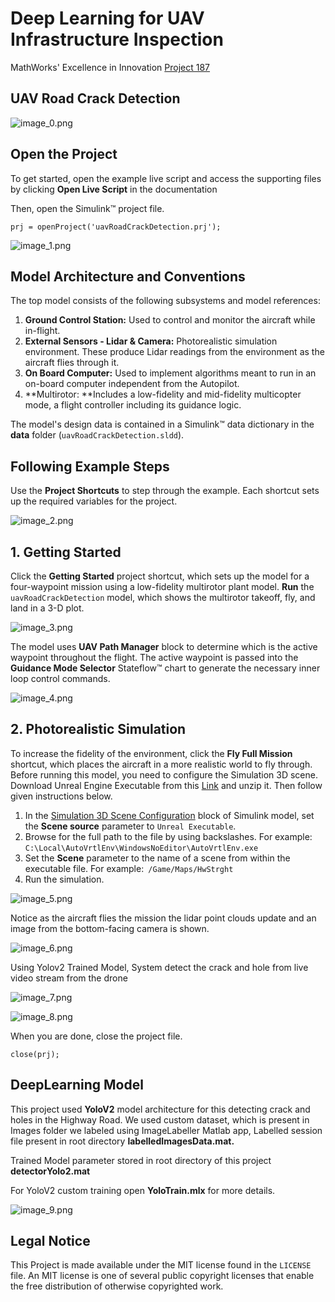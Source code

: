 # **Deep Learning for UAV Infrastructure Inspection**

 MathWorks' Excellence in Innovation [Project 187](https://github.com/mathworks/MathWorks-Excellence-in-Innovation)

## UAV Road Crack Detection

![image_0.png](README_images/image_0.gif)

## Open the Project

To get started, open the example live script and access the supporting files by clicking **Open Live Script** in the documentation

  

Then, open the Simulink™ project file. 

```matlab:Code
prj = openProject('uavRoadCrackDetection.prj');

```

![image_1.png](README_images/image_1.png)

  
## Model Architecture and Conventions

The top model consists of the following subsystems and model references:

   1.  **Ground Control Station:**  Used to control and monitor the aircraft while in-flight. 
   1.  **External Sensors - Lidar \& Camera:** Photorealistic simulation environment. These produce Lidar readings from the environment as the aircraft flies through it. 
   1.  **On Board Computer:** Used to implement algorithms meant to run in an on-board computer independent from the Autopilot. 
   1.  **Multirotor: **Includes a low-fidelity and mid-fidelity multicopter mode, a flight controller including its guidance logic.    

The model's design data is contained in a Simulink™ data dictionary in the **data** folder (`uavRoadCrackDetection.sldd`). 

## Following Example Steps

Use the **Project Shortcuts** to step through the example. Each shortcut sets up the required variables for the project.

![image_2.png](README_images/image_2.png)

## 1. Getting Started

Click the **Getting Started** project shortcut, which sets up the model for a four-waypoint mission using a low-fidelity multirotor plant model. **Run** the `uavRoadCrackDetection` model, which shows the multirotor takeoff, fly, and land in a 3-D plot.  

![image_3.png](README_images/image_3.png)

The model uses **UAV Path Manager** block to determine which is the active waypoint throughout the flight. The active waypoint is passed into the **Guidance Mode Selector** Stateflow™ chart to generate the necessary inner loop control commands.

![image_4.png](README_images/image_4.png)

  
## 2. Photorealistic Simulation

To increase the fidelity of the environment, click the **Fly Full Mission** shortcut, which places the aircraft in a more realistic world to fly through. Before running this model, you need to configure the Simulation 3D scene. Download Unreal Engine Executable from this [Link](https://drive.google.com/file/d/1CNQOKLkkonQ7msBWOEhFLV7BjNH8jpoc/view?usp=sharing) and unzip it. Then follow given instructions below.

   1.  In the [Simulation 3D Scene Configuration](https://in.mathworks.com/help/uav/ref/simulation3dsceneconfiguration.html) block of Simulink model, set the **Scene source** parameter to `Unreal Executable`. 
   1.  Browse for the full path to the file by using backslashes. For example: `C:\Local\AutoVrtlEnv\WindowsNoEditor\AutoVrtlEnv.exe` 
   1.  Set the **Scene** parameter to the name of a scene from within the executable file. For example:` /Game/Maps/HwStrght` 
   1.  Run the simulation. 

  ![image_5.png](README_images/image_5.png)

Notice as the aircraft flies the mission the lidar point clouds update and an image from the bottom-facing camera is shown.

![image_6.png](README_images/image_6.png)

  

Using Yolov2 Trained Model, System detect the crack and hole from live video stream from the drone

![image_7.png](README_images/image_7.png)

  
![image_8.png](README_images/image_8.png)
  

When you are done, close the project file. 

```matlab:Code
close(prj);
```

## DeepLearning Model
  

This project used **YoloV2** model architecture for this detecting crack and holes in the Highway Road. We used custom dataset, which is present in Images folder we labeled using ImageLabeller Matlab app, Labelled session file present in root directory **labelledImagesData.mat.**

Trained Model parameter stored in root directory of this project **detectorYolo2.mat**

For YoloV2 custom training open **YoloTrain.mlx** for more details.

![image_9.png](README_images/image_9.png)

## Legal Notice

This Project is made available under the MIT license found in the ``LICENSE`` file. An MIT license is one of several public copyright licenses that enable the free distribution of otherwise copyrighted work.
